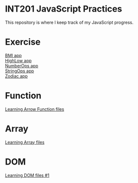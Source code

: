 # INT201 JavaScript Practices
This repository is where I keep track of my JavaScript progress.
# Exercise
[BMI app](https://github.com/Joe-sit/INT201-63130500091-MyWorks/tree/master/exercises/BMI) <br>
[HighLow app](https://github.com/Joe-sit/INT201-63130500091-MyWorks/tree/master/exercises/HighLow) <br>
[NumberOps app](https://github.com/Joe-sit/INT201-63130500091-MyWorks/tree/master/exercises/NumberOpsMenu) <br>
[StringOps app](https://github.com/Joe-sit/INT201-63130500091-MyWorks/tree/master/exercises/StringOpsMenu) <br>
[Zodiac app](https://github.com/Joe-sit/INT201-63130500091-MyWorks/tree/master/exercises/Zodiac) <br>


# Function
[Learning Arrow Function files](https://github.com/Joe-sit/INT201-63130500091-MyWorks/tree/master/self-study/Function)
# Array
[Learning Array files](https://github.com/Joe-sit/INT201-63130500091-MyWorks/tree/master/exercises/Array)
# DOM
[Learning DOM files #1](https://github.com/Joe-sit/INT201-63130500091-MyWorks/tree/master/exercises/DOM/dom1)
